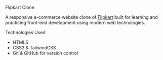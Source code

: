 Flipkart Clone

A responsive e-commerce website clone of [Flipkart](https://www.flipkart.com) built for learning and practicing front-end development using modern web technologies.

Technologies Used
- HTML5
- CSS3 & TailwindCSS
- Git & GitHub for version control


